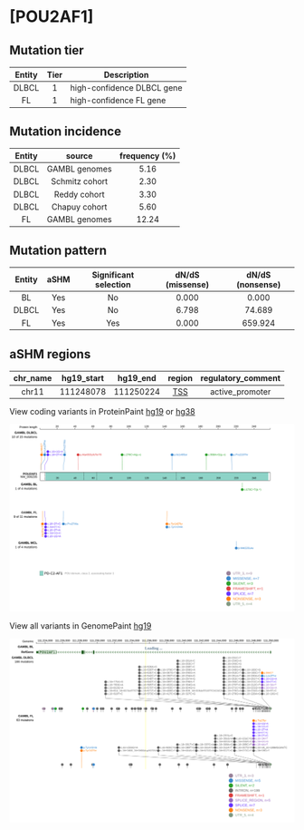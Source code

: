 # [POU2AF1]

## Mutation tier

|Entity|Tier|Description               |
|:------:|:----:|--------------------------|
|DLBCL |1   |high-confidence DLBCL gene|
|FL    |1   |high-confidence FL gene   |
## Mutation incidence

|Entity|source        |frequency (%)|
|:------:|:--------------:|:-------------:|
|DLBCL |GAMBL genomes | 5.16        |
|DLBCL |Schmitz cohort| 2.30        |
|DLBCL |Reddy cohort  | 3.30        |
|DLBCL |Chapuy cohort | 5.60        |
|FL    |GAMBL genomes |12.24        |

## Mutation pattern

|Entity|aSHM|Significant selection|dN/dS (missense)|dN/dS (nonsense)|
|:------:|:----:|:---------------------:|:----------------:|:----------------:|
|BL    |Yes |No                   |0.000           |  0.000         |
|DLBCL |Yes |No                   |6.798           | 74.689         |
|FL    |Yes |Yes                  |0.000           |659.924         |

## aSHM regions

|chr_name|hg19_start|hg19_end |region                                                                                      |regulatory_comment|
|:--------:|:----------:|:---------:|:--------------------------------------------------------------------------------------------:|:------------------:|
|chr11   |111248078 |111250224|[TSS](https://genome.ucsc.edu/s/rdmorin/GAMBL%20hg19?position=chr11%3A111248078%2D111250224)|active_promoter   |


View coding variants in ProteinPaint [hg19](https://www.bcgsc.ca/downloads/morinlab/GAMBL/test/genes/POU2AF1_protein.html)  or [hg38](https://www.bcgsc.ca/downloads/morinlab/GAMBL/test/genes/POU2AF1_protein_hg38.html)

![image](images/proteinpaint/POU2AF1_NM_006235.svg)

View all variants in GenomePaint [hg19](https://www.bcgsc.ca/downloads/morinlab/GAMBL/test/genes/POU2AF1.html)

![image](images/proteinpaint/POU2AF1.svg)
